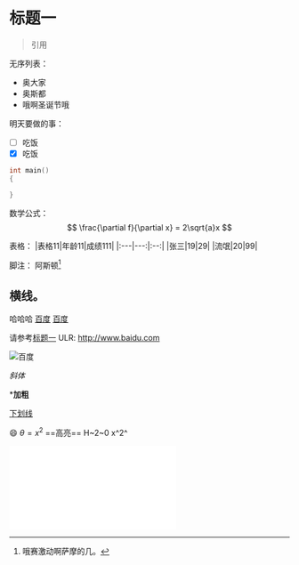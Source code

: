 # 标题一
>引用

无序列表：
- 奥大家
- 奥斯都
- 哦啊圣诞节哦

明天要做的事：
- [ ]  吃饭
- [x]  吃饭

```c
int main()
{

}
```

数学公式：
$$
\frac{\partial f}{\partial x}  = 2\sqrt{a}x
$$

表格：
|表格11|年龄11|成绩111|
|:---|---:|:--:|
|张三|19|29|
|流氓|20|99|

脚注：
阿斯顿[^三连]
[^三连]:哦赛激动啊萨摩的几。

横线。
---
哈哈哈
[百度](www.baidu.com"一个搜索引擎")
[百度][id]

[id]:baidu.com"一个搜索引擎"

请参考[标题一](#标题一)
ULR:
http://www.baidu.com

![百度](https://www.baidu.com/s?wd=%E7%99%BE%E5%BA%A6%E7%83%AD%E6%90%9C&sa=ire_dl_gh_logo_texing&rsv_dl=igh_logo_pc"图片")

*斜体*

***加粗**

<u>下划线</u>

:smile:
$\theta=x^2$
==高亮==
H~2~0
x^2^

<iframe src="//player.bilibili.com/player.html?aid=327623069&bvid=BV1JA411h7Gw&cid=171385214&page=1" scrolling="no" border="0" frameborder="no" framespacing="0" allowfullscreen="true"> </iframe>









